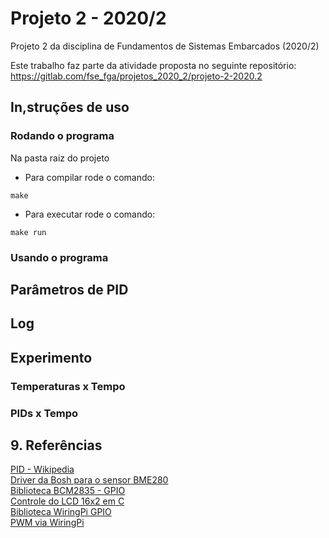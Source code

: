 # Projeto 2 - 2020/2

Projeto 2 da disciplina de Fundamentos de Sistemas Embarcados (2020/2)

Este trabalho faz parte da atividade proposta no seguinte repositório:
https://gitlab.com/fse_fga/projetos_2020_2/projeto-2-2020.2

## In,struções de uso

### Rodando o programa
Na pasta raiz do projeto

* Para compilar rode o comando:

`make`
<br>
* Para executar rode o comando:

`make run`

### Usando o programa


## Parâmetros de PID


## Log


## Experimento
 

### Temperaturas x Tempo

### PIDs x Tempo


## 9. Referências

[PID - Wikipedia](https://pt.wikipedia.org/wiki/Controlador_proporcional_integral_derivativo)  
[Driver da Bosh para o sensor BME280](https://github.com/BoschSensortec/BME280_driver)  
[Biblioteca BCM2835 - GPIO](http://www.airspayce.com/mikem/bcm2835/)  
[Controle do LCD 16x2 em C](http://www.bristolwatch.com/rpi/i2clcd.htm)  
[Biblioteca WiringPi GPIO](http://wiringpi.com)  
[PWM via WiringPi](https://www.electronicwings.com/raspberry-pi/raspberry-pi-pwm-generation-using-python-and-c)

